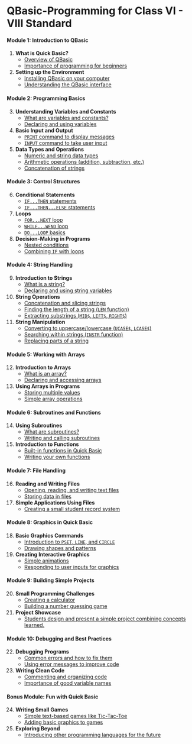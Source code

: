 # QBasic-Programming for Class VI - VIII Standard

#### **Module 1: Introduction to QBasic**
1. **What is Quick Basic?**
   - [Overview of QBasic](https://github.com/fromsantanu/QBasic-Programming/blob/main/pages/ch010101.md)
   - [Importance of programming for beginners](https://github.com/fromsantanu/QBasic-Programming/blob/main/pages/ch010102.md)
2. **Setting up the Environment**
   - [Installing QBasic on your computer](https://github.com/fromsantanu/QBasic-Programming/blob/main/pages/ch010201.md)
   - [Understanding the QBasic interface](https://github.com/fromsantanu/QBasic-Programming/blob/main/pages/ch010202.md)

#### **Module 2: Programming Basics**
3. **Understanding Variables and Constants**
   - [What are variables and constants?](https://github.com/fromsantanu/QBasic-Programming/blob/main/pages/ch020101.md)
   - [Declaring and using variables](https://github.com/fromsantanu/QBasic-Programming/blob/main/pages/ch020102.md)
4. **Basic Input and Output**
   - [`PRINT` command to display messages](https://github.com/fromsantanu/QBasic-Programming/blob/main/pages/ch020201.md)
   - [`INPUT` command to take user input](https://github.com/fromsantanu/QBasic-Programming/blob/main/pages/ch020202.md)
5. **Data Types and Operations**
   - [Numeric and string data types](https://github.com/fromsantanu/QBasic-Programming/blob/main/pages/ch020301.md)
   - [Arithmetic operations (addition, subtraction, etc.)](https://github.com/fromsantanu/QBasic-Programming/blob/main/pages/ch020302.md)
   - [Concatenation of strings](https://github.com/fromsantanu/QBasic-Programming/blob/main/pages/ch020303.md)

#### **Module 3: Control Structures**
6. **Conditional Statements**
   - [`IF...THEN` statements](https://github.com/fromsantanu/QBasic-Programming/blob/main/pages/ch030101.md)
   - [`IF...THEN...ELSE` statements](https://github.com/fromsantanu/QBasic-Programming/blob/main/pages/ch030102.md)
7. **Loops**
   - [`FOR...NEXT` loop](https://github.com/fromsantanu/QBasic-Programming/blob/main/pages/ch030201.md)
   - [`WHILE...WEND` loop](https://github.com/fromsantanu/QBasic-Programming/blob/main/pages/ch030202.md)
   - [`DO...LOOP` basics](https://github.com/fromsantanu/QBasic-Programming/blob/main/pages/ch030203.md)
8. **Decision-Making in Programs**
   - [Nested conditions](https://github.com/fromsantanu/QBasic-Programming/blob/main/pages/ch030301.md)
   - [Combining `IF` with loops](https://github.com/fromsantanu/QBasic-Programming/blob/main/pages/ch030302.md)

#### **Module 4: String Handling**
9. **Introduction to Strings**
   - [What is a string?](https://github.com/fromsantanu/QBasic-Programming/blob/main/pages/ch040101.md)
   - [Declaring and using string variables](https://github.com/fromsantanu/QBasic-Programming/blob/main/pages/ch040102.md)
10. **String Operations**
    - [Concatenation and slicing strings](https://github.com/fromsantanu/QBasic-Programming/blob/main/pages/ch040201.md)
    - [Finding the length of a string (`LEN` function)](https://github.com/fromsantanu/QBasic-Programming/blob/main/pages/ch040202.md)
    - [Extracting substrings (`MID$`, `LEFT$`, `RIGHT$`)](https://github.com/fromsantanu/QBasic-Programming/blob/main/pages/ch040203.md)
11. **String Manipulation**
    - [Converting to uppercase/lowercase (`UCASE$`, `LCASE$`)](https://github.com/fromsantanu/QBasic-Programming/blob/main/pages/ch040301.md)
    - [Searching within strings (`INSTR` function)](https://github.com/fromsantanu/QBasic-Programming/blob/main/pages/ch040302.md)
    - [Replacing parts of a string](https://github.com/fromsantanu/QBasic-Programming/blob/main/pages/ch040303.md)

#### **Module 5: Working with Arrays**
12. **Introduction to Arrays**
    - [What is an array?](https://github.com/fromsantanu/QBasic-Programming/blob/main/pages/ch050101.md)
    - [Declaring and accessing arrays](https://github.com/fromsantanu/QBasic-Programming/blob/main/pages/ch050102.md)
13. **Using Arrays in Programs**
    - [Storing multiple values](https://github.com/fromsantanu/QBasic-Programming/blob/main/pages/ch050201.md)
    - [Simple array operations](https://github.com/fromsantanu/QBasic-Programming/blob/main/pages/ch050202.md)

#### **Module 6: Subroutines and Functions**
14. **Using Subroutines**
    - [What are subroutines?](https://github.com/fromsantanu/QBasic-Programming/blob/main/pages/ch060101.md)
    - [Writing and calling subroutines](https://github.com/fromsantanu/QBasic-Programming/blob/main/pages/ch060102.md)
15. **Introduction to Functions**
    - [Built-in functions in Quick Basic](https://github.com/fromsantanu/QBasic-Programming/blob/main/pages/ch060201.md)
    - [Writing your own functions](https://github.com/fromsantanu/QBasic-Programming/blob/main/pages/ch060202.md)

#### **Module 7: File Handling**
16. **Reading and Writing Files**
    - [Opening, reading, and writing text files](#)
    - [Storing data in files](#)
17. **Simple Applications Using Files**
    - [Creating a small student record system](#)

#### **Module 8: Graphics in Quick Basic**
18. **Basic Graphics Commands**
    - [Introduction to `PSET`, `LINE`, and `CIRCLE`](#)
    - [Drawing shapes and patterns](#)
19. **Creating Interactive Graphics**
    - [Simple animations](#)
    - [Responding to user inputs for graphics](#)

#### **Module 9: Building Simple Projects**
20. **Small Programming Challenges**
    - [Creating a calculator](#)
    - [Building a number guessing game](#)
21. **Project Showcase**
    - [Students design and present a simple project combining concepts learned.](#)

#### **Module 10: Debugging and Best Practices**
22. **Debugging Programs**
    - [Common errors and how to fix them](#)
    - [Using error messages to improve code](#)
23. **Writing Clean Code**
    - [Commenting and organizing code](#)
    - [Importance of good variable names](#)

#### **Bonus Module: Fun with Quick Basic**
24. **Writing Small Games**
    - [Simple text-based games like Tic-Tac-Toe](#)
    - [Adding basic graphics to games](#)
25. **Exploring Beyond**
    - [Introducing other programming languages for the future](#)

